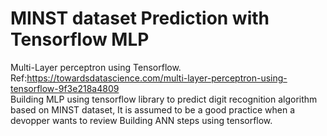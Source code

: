 # MINST dataset Prediction with Tensorflow MLP 
Multi-Layer perceptron using Tensorflow.<br> Ref:https://towardsdatascience.com/multi-layer-perceptron-using-tensorflow-9f3e218a4809
<br>Building MLP using tensorflow library to predict digit recognition algorithm based on MINST dataset, It is assumed to be a 
good practice when a devopper wants to review Building ANN steps using tensorflow.
